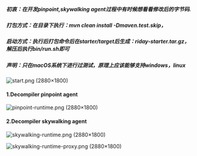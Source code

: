 ##### 初衷：在开发pinpoint,skywalking agent过程中有时候想看看修改后的字节码.

##### 打包方式：在目录下执行：mvn clean install -Dmaven.test.skip，

##### 启动方式：执行后打包命令后在starter/target后生成：riday-starter.tar.gz，解压后执行bin/run.sh即可

##### 声明：只在macOS系统下进行过测试，原理上应该能够支持windows，linux

![start.png (2880×1800)](https://raw.githubusercontent.com/zifeihan/friday/master/doc/start.png)

#### 1.Decompiler pinpoint agent

![pinpoint-runtime.png (2880×1800)](https://raw.githubusercontent.com/zifeihan/friday/master/doc/pinpoint-runtime.png)

#### 2.Decompiler skywalking agent

![skywalking-runtime.png (2880×1800)](https://raw.githubusercontent.com/zifeihan/friday/master/doc/skywalking-runtime.png)

![skywalking-runtime-proxy.png (2880×1800)](https://raw.githubusercontent.com/zifeihan/friday/master/doc/skywalking-runtime-proxy.png)